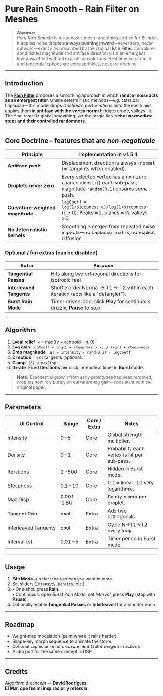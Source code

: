 # Pure Rain Smooth – Rain Filter on Meshes

> **Abstract**  
> *Pure Rain Smooth* is a stochastic mesh–smoothing add‑on for Blender.  It applies noise droplets **always pushing inward**—never zero, never outward—exactly as prescribed by the original [Rain Filter](https://github.com/infamedavid/NoiseFilter).  Curvature‐conditioned magnitude and antifase direction yield an emergent low‑pass effect without explicit convolutions.  Real‑time burst mode and tangential options are extra sprinkles, not core doctrine.

---

## Introduction

The [**Rain Filter**](https://github.com/infamedavid/NoiseFilter/tree/main) proposes a smoothing approach in which **random noise acts as an emergent filter**.  Unlike deterministic methods—e.g. classical Laplacian—this model drops *stochastic perturbations* onto the mesh and applies them **in antifase with the vertex normal**: ridges erode, valleys fill.  The final result is global smoothing, yet the magic lies in **the intermediate steps and their controlled randomness**.

---

## Core Doctrine – features that are *non‑negotiable*

| Principle | Implementation in v1.5.1 |
|-----------|--------------------------|
| **Antifase push** | Displacement direction is always `‑normal` (or tangents when enabled). |
| **Droplets never zero** | Every selected vertex has a non‑zero chance (`density`) each sub‑pass; magnitude `random(0,1)` ensures *some* push. |
| **Curvature‑weighted magnitude** | `logCoeff = log(1+steepness·κ)/log(1+steepness)` (κ ≥ 0). Peaks ≈ 1, planes ≈ ½, valleys > 0. |
| **No deterministic kernels** | Smoothing emerges from repeated noise impacts—no Laplacian matrix, no explicit diffusion. |

### Optional / fun extras (can be disabled)

| Extra | Purpose |
|-------|---------|
| **Tangential Passes** | Hits along two orthogonal directions for isotropic feel. |
| **Interleaved Tangents** | Shuffle order Normal → T1 → T2 within each iteration (acts like a "detangler"). |
| **Burst Rain Mode** | Timer‑driven loop; click **Play** for continuous drizzle, **Pause** to stop. |

---

## Algorithm

1. **Local relief**  κ = max((v − centroid) · n, 0)  
2. **Log gain**  `logCoeff = log(1 + steepness · κ) / log(1 + steepness)`  
3. **Drop magnitude**  `|Δ| = intensity · rand(0,1) · logCoeff`  
4. **Direction**  `–n` or tangents (optional).  
5. **Clamp**  `|Δ| ≤ maxDisp`  
6. **Iterate**  Fixed **Iterations** per click, or endless timer in **Burst** mode.

> **Note:** Exponential growth from early prototypes has been removed; droplets now rely purely on curvature‑log gain—consistent with the original paper.

---

## Parameters

| UI Control | Range | Core / Extra | Notes |
|------------|-------|--------------|-------|
| Intensity | 0 – 5 | Core | Global strength multiplier. |
| Density | 0 – 1 | Core | Probability each vertex is hit per sub‑pass. |
| Iterations | 1 – 500 | Core | Hidden in Burst mode. |
| Steepness | 0.1 – 10 | Core | 0.1 ≈ linear, 10 very logarithmic. |
| Max Disp | 0.001 – 1 BU | Core | Safety clamp per droplet. |
| Tangent Rain | bool | Extra | Add two orthogonals. |
| Interleaved Tangents | bool | Extra | Cycle N→T1→T2 every loop. |
| Interval (s) | 0.01 – 5 | Extra | Timer period in Burst mode. |

---

## Usage

1. **Edit Mode** → select the vertices you want to tame.  
2. Set sliders (`Intensity`, `Density`, etc.).  
3. • One‑shot: press **Rain**.  
   • Continuous: open *Burst Rain Mode*, set *Interval*, press **Play** (stop with **Pause**).  
4. Optionally enable **Tangential Passes** or **Interleaved** for a rounder wash.

---

## Roadmap

* Weight‑map modulation (paint where it rains harder).  
* Shape‑key morph sequence to animate the storm.  
* Optional Laplacian relief *measurement* (still emergent in action).  
* Audio port for the same concept in DSP.

---

## Credits

*Algorithm & concept* — **David Rodríguez**  
**El Mar, que fue mi inspiracion y refencia.**

